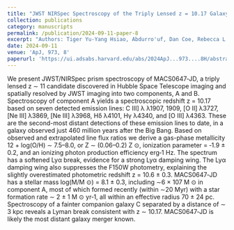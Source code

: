 ```yaml
---
title: "JWST NIRSpec Spectroscopy of the Triply Lensed z = 10.17 Galaxy MACS0647–JD"
collection: publications
category: manuscripts
permalink: /publication/2024-09-11-paper-8
excerpt: "Authors: Tiger Yu-Yang Hsiao, Abdurro'uf, Dan Coe, Rebecca L. Larson, Intae Jung, Matilde Mingozzi, Pratika Dayal, Nimisha Kumari, Vasily Kokorev, Anton Vikaeus, Gabriel Brammer, Lukas J. Furtak, Angela Adamo, Felipe Andrade-Santos, Jacqueline Antwi-Danso, Marusa Bradac, Larry D. Bradley, Tom Broadhurst, Adam C. Carnall, Christopher J. Conselice, Jose M. Diego, Megan Donahue, Jan J. Eldridge, Seiji Fujimoto, Alaina Henry, Svea Hernandez, Taylor A. Hutchison, Bethan L. James, Colin Norman, Hyunbae Park, Norbert Pirzkal, Marc Postman, Massimo Ricotti, Jane R. Rigby, Eros Vanzella, Brian Welch, Stephen M. Wilkins, Rogier A. Windhorst, Xinfeng Xu, Erik Zackrisson, and Adi Zitrin"
date: 2024-09-11
venue: 'ApJ, 973, 8'
paperurl: 'https://ui.adsabs.harvard.edu/abs/2024ApJ...973....8H/abstract'
---
```


We present JWST/NIRSpec prism spectroscopy of MACS0647‑JD, a triply lensed z ∼ 11 candidate discovered in Hubble Space Telescope imaging and spatially resolved by JWST imaging into two components, A and B. Spectroscopy of component A yields a spectroscopic redshift z = 10.17 based on seven detected emission lines: C III] λ λ1907, 1909, [O II] λ3727, [Ne III] λ3869, [Ne III] λ3968, Hδ λ4101, Hγ λ4340, and [O III] λ4363. These are the second-most distant detections of these emission lines to date, in a galaxy observed just 460 million years after the Big Bang. Based on observed and extrapolated line flux ratios we derive a gas-phase metallicity 12 + log(O/H) ∼ 7.5–8.0, or Z ∼ (0.06–0.2) Z ⊙, ionization parameter = ‑1.9 ± 0.2, and an ionizing photon production efficiency erg‑1 Hz. The spectrum has a softened Lyα break, evidence for a strong Lyα damping wing. The Lyα damping wing also suppresses the F150W photometry, explaining the slightly overestimated photometric redshift z = 10.6 ± 0.3. MACS0647‑JD has a stellar mass log(M/M ⊙) = 8.1 ± 0.3, including ∼6 × 107 M ⊙ in component A, most of which formed recently (within ∼20 Myr) with a star formation rate ∼ 2 ± 1 M ⊙ yr‑1, all within an effective radius 70 ± 24 pc. Spectroscopy of a fainter companion galaxy C separated by a distance of ∼ 3 kpc reveals a Lyman break consistent with z ∼ 10.17. MACS0647‑JD is likely the most distant galaxy merger known.
